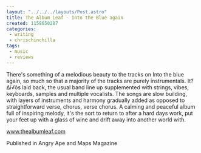 ```yaml
---
layout: "../../../layouts/Post.astro"
title: The Album Leaf - Into the Blue again
created: 1158650287
categories:
 - writing
 - chrischinchilla
tags: 
 - music 
 - reviews
---
```


There's something of a melodious beauty to the tracks on Into the blue again, so much so that a majority of the tracks are purely instrumentals. It?∆í√ôs laid back, the usual band line up supplemented with strings, vibes, keyboards, samples and multiple vocalists. The songs are slow building, with layers of instruments and harmony gradually added as opposed to straightforward verse, chorus, verse chorus. A calming and peaceful album full of inspiring melody, it's the sort to return to after a hard days work, put your feet up with a glass of wine and drift away into another world with.

<a href='https://www.thealbumleaf.com' target='_blank'>www.thealbumleaf.com</a>

Published in Angry Ape and Maps Magazine
